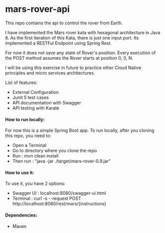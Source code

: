 # mars-rover-api
This repo contains the api to control the rover from Earth. 

I have implemented the Mars rover kata with hexagonal architecture in Java 8. 
As the first iteration of this Kata, there is just one input port. Its implemented a RESTFul Endpoint using Spring Rest.

For now it does not save any state of Rover's position. Every execution of the POST method assumes the Rover starts at position 0, 0, N.

I will be using this exercise in future to practice other Cloud Native principles and micro services architectures.

List of features:
* External Configuration
* Junit 5 test cases
* API documentation with Swagger
* API testing with Karate

#### How to run locally:
For now this is a simple Spring Boot app. To run locally, after you cloning this repo, you need to:
* Open a Terminal
* Go to directory where you clone the repo
* Run : mvn clean install
* Then run :  "java -jar ./target/mars-rover-0.9.jar"

#### How to use it:
To use it, you have 2 options:
* Swagger UI : localhost:8080/swagger-ui.html
* Terminal : curl -s --request POST http://localhost:8080/rest/mars/{instructions}

#### Dependencies:
* Maven